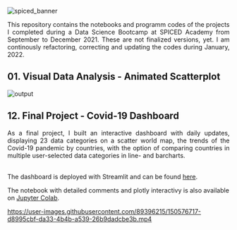 ![spiced_banner](https://user-images.githubusercontent.com/89396215/148706672-089e1b21-75b3-43a9-b8e4-85428337f7b8.png)

<div align="justify">This repository contains the notebooks and programm codes of the projects I completed during a Data Science Bootcamp at SPICED Academy from September to December 2021. These are not finalized versions, yet. I am continously refactoring, correcting and updating the codes during 
January, 2022.</div>

## 01. Visual Data Analysis - Animated Scatterplot

![output](https://user-images.githubusercontent.com/89396215/150568471-501c1d0c-53f5-4450-b6d5-78df639837bb.gif)

## 12. Final Project - Covid-19 Dashboard

<div align="justify">As a final project, I built an interactive dashboard with daily updates, displaying 23 data categories on a scatter world map, the trends of the Covid-19 pandemic by countries, with the option of comparing countries in multiple user-selected data categories in line- and barcharts.</div><br>

The dashboard is deployed with Streamlit and can be found [here](https://share.streamlit.io/orosz-attila/covid-19-dashboard/main).

The notebook with detailed comments and plotly interactivy is also available on [Jupyter Colab](https://drive.google.com/file/d/1StLDRJ7LVoPS10AULBxVOJo8rDqnt3U8/view?usp=sharing).

https://user-images.githubusercontent.com/89396215/150576717-d8995cbf-da33-4b4b-a539-26b9dadcbe3b.mp4

